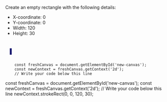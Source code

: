 Create an empty rectangle with the following
details:
- X-coordinate: 0
- Y-coordinate: 0
- Width: 120
- Height: 30

<codeblock language="javascript" type="exercise" testMode="fixedInput">
<code>
<panel language="html">
  <canvas id="new-canvas" width="400px" height="100px" style="border: 3px solid midnightblue;"></canvas>
</panel>
<panel language="javascript">
    const freshCanvas = document.getElementById('new-canvas');
    const newContext = freshCanvas.getContext('2d');
    // Write your code below this line
</panel>
</code>

<solution>
    const freshCanvas = document.getElementById('new-canvas');
    const newContext = freshCanvas.getContext('2d');
    // Write your code below this line
    newContext.strokeRect(0, 0, 120, 30);
</solution>
</codeblock>
